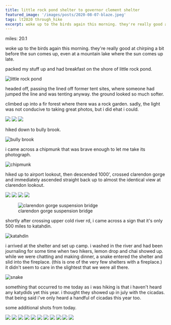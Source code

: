 ```yaml
---
title: little rock pond shelter to governor clement shelter
featured_image: '/images/posts/2020-08-07-blaze.jpeg'
tags: lt2020 through_hike
excerpt: woke up to the birds again this morning. they're really good at chirping a bit before the sun comes up, even at a mountain lake where the sun comes up late.
---
```


miles: 20.1

woke up to the birds again this morning. they're really good at chirping a bit before the sun comes up, even at a mountain lake where the sun comes up late.

packed my stuff up and had breakfast on the shore of little rock pond.

![little rock pond](/images/posts/2020-08-07-little-rock-pond.jpeg)

headed off, passing the lined off former tent sites, where someone had jumped the line and was tenting anyway. the ground looked so much softer.

climbed up into a fir forest where there was a rock garden. sadly, the light was not conducive to taking great photos, but i did ehat i could.

<div class="gallery" data-columns="3">
	<img src="/images/posts/2020-08-07-rock-garden-1.jpeg">
	<img src="/images/posts/2020-08-07-rock-garden-2.jpeg">
	<img src="/images/posts/2020-08-07-rock-garden-3.jpeg">
</div>

hiked down to bully brook.

![bully brook](/images/posts/2020-08-07-bully-brook.jpeg)

i came across a chipmunk that was brave enough to let me take its photograph.

![chipmunk](/images/posts/2020-08-07-chipmunk.jpeg)

hiked up to airport lookout, then descended 1000', crossed clarendon gorge and immediately ascended straight back up to almost the identical view at clarendon lookout.

<div class="gallery" data-columns="4">
	<img src="/images/posts/2020-08-07-airport-lookout.jpeg">
	<img src="/images/posts/2020-08-07-elevation.jpeg">
	<img src="/images/posts/2020-08-07-clarendon-lookout-1.jpeg">
	<img src="/images/posts/2020-08-07-clarendon-lookout-2.jpeg">
</div>

<figure>
  <img src="/images/posts/2020-08-07-clarendon-gorge-suspension-bridge.jpeg" alt="clarendon gorge suspension bridge" />
  <figcaption> clarendon gorge suspension bridge </figcaption>
</figure>

shortly after crossing upper cold river rd, i came across a sign that it's only 500 miles to katahdin.

![katahdin](/images/posts/2020-08-07-500-to-katahdin.jpeg)

i arrived at the shelter and set up camp. i washed in the river and had been journaling for some time when two hikers, lemon drop and chai showed up. while we were chatting and making dinner, a snake entered the shelter and slid into the fireplace. (this is one of the very few shelters with a fireplace.) it didn't seem to care in the slightest that we were all there.

![snake](/images/posts/2020-08-07-snake.jpeg)

something that occurred to me today as i was hiking is that i haven't heard any katydids yet this year. i thought they showed up in july with the cicadas. that being said i've only heard a handful of cicadas this year too.

some additional shots from today.

<div class="gallery" data-columns="3">
	<img src="/images/posts/2020-08-07-fir-forest.jpeg">
	<img src="/images/posts/2020-08-07-blaze.jpeg">
	<img src="/images/posts/2020-08-07-deciduous-forest.jpeg">
	<img src="/images/posts/2020-08-07-chicken-of-the-woods-maybe.jpeg">
	<img src="/images/posts/2020-08-07-over-the-fence.jpeg">
	<img src="/images/posts/2020-08-07-field-1.jpeg">
	<img src="/images/posts/2020-08-07-power-lines.jpeg">
	<img src="/images/posts/2020-08-07-leaf-on-a-rock.jpeg">
	<img src="/images/posts/2020-08-07-field-2.jpeg">
	<img src="/images/posts/2020-08-07-shrewsbury-view.jpeg">
	<img src="/images/posts/2020-08-07-sargent-brook.jpeg">
</div>

